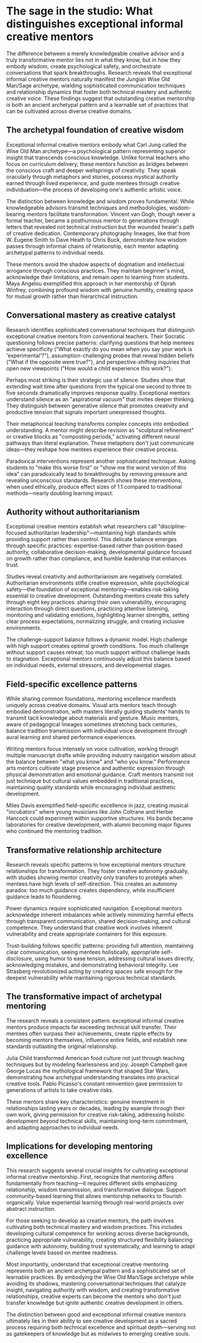 # The sage in the studio: What distinguishes exceptional informal creative mentors

The difference between a merely knowledgeable creative advisor and a truly transformative mentor lies not in what they know, but in how they embody wisdom, create psychological safety, and orchestrate conversations that spark breakthroughs. Research reveals that exceptional informal creative mentors naturally manifest the Jungian Wise Old Man/Sage archetype, wielding sophisticated communication techniques and relationship dynamics that foster both technical mastery and authentic creative voice. These findings suggest that outstanding creative mentorship is both an ancient archetypal pattern and a learnable set of practices that can be cultivated across diverse creative domains.

## The archetypal foundation of creative wisdom

Exceptional informal creative mentors embody what Carl Jung called the Wise Old Man archetype—a psychological pattern representing superior insight that transcends conscious knowledge. Unlike formal teachers who focus on curriculum delivery, these mentors function as bridges between the conscious craft and deeper wellsprings of creativity. They speak oracularly through metaphors and stories, possess mystical authority earned through lived experience, and guide mentees through creative individuation—the process of developing one's authentic artistic voice.

The distinction between knowledge and wisdom proves fundamental. While knowledgeable advisors transmit techniques and methodologies, wisdom-bearing mentors facilitate transformation. Vincent van Gogh, though never a formal teacher, became a posthumous mentor to generations through letters that revealed not technical instruction but the wounded healer's path of creative dedication. Contemporary photography lineages, like that from W. Eugene Smith to Dave Heath to Chris Buck, demonstrate how wisdom passes through informal chains of relationship, each mentor adapting archetypal patterns to individual needs.

These mentors avoid the shadow aspects of dogmatism and intellectual arrogance through conscious practices. They maintain beginner's mind, acknowledge their limitations, and remain open to learning from students. Maya Angelou exemplified this approach in her mentorship of Oprah Winfrey, combining profound wisdom with genuine humility, creating space for mutual growth rather than hierarchical instruction.

## Conversational mastery as creative catalyst

Research identifies sophisticated conversational techniques that distinguish exceptional creative mentors from conventional teachers. Their Socratic questioning follows precise patterns: clarifying questions that help mentees achieve specificity ("What exactly do you mean when you say your work is 'experimental'?"), assumption-challenging probes that reveal hidden beliefs ("What if the opposite were true?"), and perspective-shifting inquiries that open new viewpoints ("How would a child experience this work?").

Perhaps most striking is their strategic use of silence. Studies show that extending wait time after questions from the typical one second to three to five seconds dramatically improves response quality. Exceptional mentors understand silence as an "aspirational vacuum" that invites deeper thinking. They distinguish between generative silence that promotes creativity and productive tension that signals important unexpressed thoughts.

Their metaphorical teaching transforms complex concepts into embodied understanding. A mentor might describe revision as "sculptural refinement" or creative blocks as "composting periods," activating different neural pathways than literal explanation. These metaphors don't just communicate ideas—they reshape how mentees experience their creative process.

Paradoxical interventions represent another sophisticated technique. Asking students to "make this worse first" or "show me the worst version of this idea" can paradoxically lead to breakthroughs by removing pressure and revealing unconscious standards. Research shows these interventions, when used ethically, produce effect sizes of 1.1 compared to traditional methods—nearly doubling learning impact.

## Authority without authoritarianism

Exceptional creative mentors establish what researchers call "discipline-focused authoritarian leadership"—maintaining high standards while providing support rather than control. This delicate balance emerges through specific practices: expertise-based rather than position-based authority, collaborative decision-making, developmental guidance focused on growth rather than compliance, and humble leadership that enhances trust.

Studies reveal creativity and authoritarianism are negatively correlated. Authoritarian environments stifle creative expression, while psychological safety—the foundation of exceptional mentoring—enables risk-taking essential to creative development. Outstanding mentors create this safety through eight key practices: sharing their own vulnerability, encouraging interaction through direct questions, practicing attentive listening, monitoring and validating emotions, highlighting learner strengths, setting clear process expectations, normalizing struggle, and creating inclusive environments.

The challenge-support balance follows a dynamic model. High challenge with high support creates optimal growth conditions. Too much challenge without support causes retreat; too much support without challenge leads to stagnation. Exceptional mentors continuously adjust this balance based on individual needs, external stressors, and developmental stages.

## Field-specific excellence patterns

While sharing common foundations, mentoring excellence manifests uniquely across creative domains. Visual arts mentors teach through embodied demonstration, with masters literally guiding students' hands to transmit tacit knowledge about materials and gesture. Music mentors, aware of pedagogical lineages sometimes stretching back centuries, balance tradition transmission with individual voice development through aural learning and shared performance experiences.

Writing mentors focus intensely on voice cultivation, working through multiple manuscript drafts while providing industry navigation wisdom about the balance between "what you know" and "who you know." Performance arts mentors cultivate stage presence and authentic expression through physical demonstration and emotional guidance. Craft mentors transmit not just technique but cultural values embedded in traditional practices, maintaining quality standards while encouraging individual aesthetic development.

Miles Davis exemplified field-specific excellence in jazz, creating musical "incubators" where young musicians like John Coltrane and Herbie Hancock could experiment within supportive structures. His bands became laboratories for creative development, with alumni becoming major figures who continued the mentoring tradition.

## Transformative relationship architecture

Research reveals specific patterns in how exceptional mentors structure relationships for transformation. They foster creative autonomy gradually, with studies showing mentor creativity only transfers to protégés when mentees have high levels of self-direction. This creates an autonomy paradox: too much guidance creates dependency, while insufficient guidance leads to floundering.

Power dynamics require sophisticated navigation. Exceptional mentors acknowledge inherent imbalances while actively minimizing harmful effects through transparent communication, shared decision-making, and cultural competence. They understand that creative work involves inherent vulnerability and create appropriate containers for this exposure.

Trust-building follows specific patterns: providing full attention, maintaining clear communication, seeing mentees holistically, appropriate self-disclosure, using humor to ease tension, addressing cultural issues directly, acknowledging mistakes, and demonstrating behavioral integrity. Lee Strasberg revolutionized acting by creating spaces safe enough for the deepest vulnerability while maintaining rigorous technical standards.

## The transformative impact of archetypal mentoring

The research reveals a consistent pattern: exceptional informal creative mentors produce impacts far exceeding technical skill transfer. Their mentees often surpass their achievements, create ripple effects by becoming mentors themselves, influence entire fields, and establish new standards outlasting the original relationship.

Julia Child transformed American food culture not just through teaching techniques but by modeling fearlessness and joy. Joseph Campbell gave George Lucas the mythological framework that shaped Star Wars, demonstrating how archetypal understanding translates into practical creative tools. Pablo Picasso's constant reinvention gave permission to generations of artists to take creative risks.

These mentors share key characteristics: genuine investment in relationships lasting years or decades, leading by example through their own work, giving permission for creative risk-taking, addressing holistic development beyond technical skills, maintaining long-term commitment, and adapting approaches to individual needs.

## Implications for developing mentoring excellence

This research suggests several crucial insights for cultivating exceptional informal creative mentorship. First, recognize that mentoring differs fundamentally from teaching—it requires different skills emphasizing relationship, wisdom transmission, and transformative dialogue. Support community-based learning that allows mentorship networks to flourish organically. Value experiential learning through real-world projects over abstract instruction.

For those seeking to develop as creative mentors, the path involves cultivating both technical mastery and wisdom practices. This includes developing cultural competence for working across diverse backgrounds, practicing appropriate vulnerability, creating structured flexibility balancing guidance with autonomy, building trust systematically, and learning to adapt challenge levels based on mentee readiness.

Most importantly, understand that exceptional creative mentoring represents both an ancient archetypal pattern and a sophisticated set of learnable practices. By embodying the Wise Old Man/Sage archetype while avoiding its shadows, mastering conversational techniques that catalyze insight, navigating authority with wisdom, and creating transformative relationships, creative experts can become the mentors who don't just transfer knowledge but ignite authentic creative development in others.

The distinction between good and exceptional informal creative mentors ultimately lies in their ability to see creative development as a sacred process requiring both technical excellence and spiritual depth—serving not as gatekeepers of knowledge but as midwives to emerging creative souls.